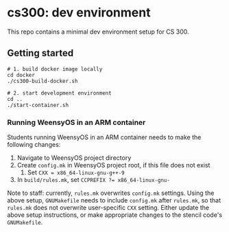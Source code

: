 # cs300: dev environment

This repo contains a minimal dev environment setup for CS 300.

## Getting started

```
# 1. build docker image locally
cd docker
./cs300-build-docker.sh

# 2. start development environment
cd ..
./start-container.sh
```

### Running WeensyOS in an ARM container

Students running WeensyOS in an ARM container needs to make the following 
changes:

1. Navigate to WeensyOS project directory
2. Create `config.mk` in WeensyOS project root, if this file does not exist
	1. Set `CXX = x86_64-linux-gnu-g++-9`
3. In `build/rules.mk`, set `CCPREFIX ?= x86_64-linux-gnu-`

Note to staff: currently, `rules.mk` overwrites `config.mk` settings. Using the 
above setup, `GNUMakefile` needs to include `config.mk` after `rules.mk`, so 
that `rules.mk` does not overwrite user-specific `CXX` setting. Either update 
the above setup instructions, or make appropriate changes to the stencil code's 
`GNUMakefile`.
